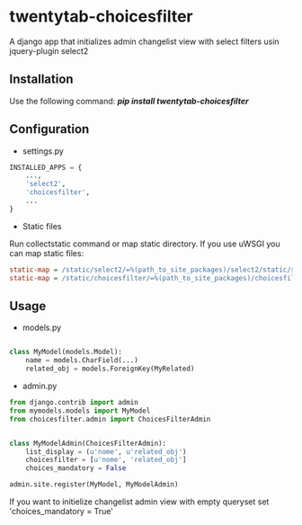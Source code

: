 twentytab-choicesfilter
=======================

A django app that initializes admin changelist view with select filters usin jquery-plugin select2

## Installation

Use the following command: <b><i>pip install twentytab-choicesfilter</i></b>

## Configuration

- settings.py

```py
INSTALLED_APPS = {
    ...,
    'select2',
    'choicesfilter',
    ...
}
```


- Static files

Run collectstatic command or map static directory. If you use uWSGI you can map static files:

```ini
static-map = /static/select2/=%(path_to_site_packages)/select2/static/select2
static-map = /static/choicesfilter/=%(path_to_site_packages)/choicesfilter/static/choicesfilter
```

## Usage

- models.py

```py

class MyModel(models.Model):
    name = models.CharField(...)
    related_obj = models.ForeignKey(MyRelated)

```

- admin.py

```py
from django.contrib import admin
from mymodels.models import MyModel
from choicesfilter.admin import ChoicesFilterAdmin


class MyModelAdmin(ChoicesFilterAdmin):
    list_display = (u'nome', u'related_obj')
    choicesfilter = [u'nome', 'related_obj']
    choices_mandatory = False

admin.site.register(MyModel, MyModelAdmin)
```

If you want to initielize changelist admin view with empty queryset set 'choices_mandatory = True'